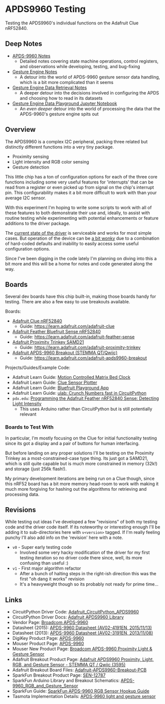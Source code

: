 # APDS9960 Testing

Testing the APDS9960's individual functions on the Adafruit Clue nRF52840.

## Deep Notes

* [APDS-9960 Notes](./APDS-9960-notes.md)
    * Detailed notes covering state machine operations, control registers, and observations while developing, testing, and bug-fixing
* [Gesture Engine Notes](./APDS-9960-gesture-notes.md)
    * A detour into the world of APDS-9960 gesture sensor data handling, which is a bit more complicated than it seems
* [Gesture Engine Data Retrieval Notes](./APDS-9960-gesture-data-retrieval-notes.md)
    * A deeper detour into the decisions involved in configuring the APDS and choosing how to read in its datasets
* [Gesture Engine Data Playground Jupyter Notebook](./APDS-9960-gesture-data-playground.ipynb)
    * An _even deeper_ detour into the world of processing the data that the APDS-9960's gesture engine spits out

## Overview

The APDS9960 is a complex I2C peripheral, packing three related but distinctly different functions into a very tiny package.

* Proximity sensing
* Light intensity and RGB color sensing
* Gesture detection

This little chip has a ton of configuration options for each of the three core functions including some very useful features for 'interrupts' that can be read from a register or even picked up from signal on the chip's interrupt pin. This configurability makes it a bit more difficult to work with than your average I2C sensor. 

With this experiment I'm hoping to write some scripts to work with all of these features to both demonstrate their use and, ideally, to assist with routine testing while experimenting with potential enhancements or feature additions to the driver package.

The [current state of the driver](https://github.com/adafruit/Adafruit_CircuitPython_APDS9960/tree/c55da0dee66302d2fa8ed31623d047c307f409b2) is serviceable and works for most simple cases. But operation of the device can be [a bit wonky](https://github.com/adafruit/Adafruit_CircuitPython_APDS9960/issues/23) due to a combination of hard-coded defaults and inability to easily access some useful configuration options.

Since I've been digging in the code lately I'm planning on diving into this a bit more and this will be a home for notes and code generated along the way.

## Boards

Several dev boards have this chip built-in, making those boards handy for testing. There are also a few easy to use breakouts available.

Boards:

* [Adafruit Clue nRF52840](https://www.adafruit.com/product/4500)
    * Guide: <https://learn.adafruit.com/adafruit-clue>
* [Adafruit Feather Bluefruit Sense nRF52840](https://www.adafruit.com/product/4516)
    * Guide: <https://learn.adafruit.com/adafruit-feather-sense>
* [Adafruit Proximity Trinkey SAMD21](https://www.adafruit.com/product/5022)
    * Guide: <https://learn.adafruit.com/adafruit-proximity-trinkey>
* [Adafruit APDS-9960 Breakout (STEMMA QT/Qwiic)](https://www.adafruit.com/product/3595)
    * Guide: <https://learn.adafruit.com/adafruit-apds9960-breakout>

Projects/Guides/Example Code:

* Adafruit Learn Guide: [Motion Controlled Matrix Bed Clock](https://learn.adafruit.com/motion-controlled-matrix-bed-clock/circuit-diagram)
* Adafruit Learn Guide: [Clue Sensor Plotter](https://learn.adafruit.com/clue-sensor-plotter-circuitpython)
* Adafruit Learn Guide: [Bluefruit Playground App](https://learn.adafruit.com/bluefruit-playground-app)
* Adafruit Learn Guide: [ulab: Crunch Numbers fast in CircuitPython](https://learn.adafruit.com/ulab-crunch-numbers-fast-with-circuitpython)
* `pdx.edu`: [Programming the Adafruit Feather nRF52840 Sense: Detecting Light Intensity](https://web.cecs.pdx.edu/~gerry/class/feather_sense/on-board/ambientLight/)
    * This uses Arduino rather than CircuitPython but is still potentially relevant

### Boards to Test With

In particular, I'm mostly focusing on the Clue for initial functionality testing since its got a display and a pair of buttons for human interfacing.

But before landing on any proper solutions I'll be testing on the Proximity Trinkey as a most-constrained-case type thing. Its just got a SAMD21, which is still quite capable but is much more constrained in memory (32k!) and storage (just 256k flash!).

My primary development iterations are being run on a Clue though, since this nRF52 board has a bit more memory head-room to work with making it much more forgiving for hashing out the algorithms for retrieving and processing data.

## Revisions

While testing out ideas I've developed a few "revisions" of both my testing code and the driver code itself. If its noteworthy or interesting enough I'll be adding it to sub-directories here with `v<version>` tagged. If I'm really feeling punchy I'll also add info on the 'revision' here with a note. 

* `v0` - Super early testing code
    * Involved some very hacky modification of the driver for my first testing iteration so no driver code there since, well, its more confusing than useful :)
* `v1` - First major algorithm refactor
    * After a bunch of halting steps in the right-ish direction this was the first "oh dang it works" revision
    * It's a heavyweight though so its probably not ready for prime time...

## Links

* CircuitPython Driver Code: [Adafruit_CircuitPython_APDS9960](https://github.com/adafruit/Adafruit_CircuitPython_APDS9960)
* CircuitPython Driver Docs: [Adafruit APDS9960 Library](https://circuitpython.readthedocs.io/projects/apds9960/en/latest/)
* Vendor Page: [Broadcom APDS-9960](https://www.broadcom.com/products/optical-sensors/integrated-ambient-light-and-proximity-sensors/apds-9960)
* Datasheet (2015): [APDS-9960 Datasheet (AV02-4191EN, 2015/11/13)](https://docs.broadcom.com/doc/AV02-4191EN)
* Datasheet (2013): [APDS-9960 Datasheet (AV02-3191EN, 2013/11/08)](https://cdn-learn.adafruit.com/assets/assets/000/045/848/original/Avago-APDS-9960-datasheet.pdf)
* DigiKey Product Page: [APDS-9960](https://www.digikey.com/en/products/detail/broadcom-limited/APDS-9960/5043146)
* Mouser Product Page: [APDS-9960](https://www.mouser.com/ProductDetail/Broadcom-Limited/APDS-9960?qs=sGAEpiMZZMvjAcTDbo5QTlt5OaISAUfXlP3l3KdQBnM%3D)
* Mouser New Product Page: [Broadcom APDS-9960 Proximity Light & Gesture Sensor](https://www.mouser.com/new/broadcom/broadcom-apds-9960-sensors/)
* Adafruit Breakout Product Page: [Adafruit APDS9960 Proximity, Light, RGB, and Gesture Sensor - STEMMA QT / Qwiic (3595)](https://www.adafruit.com/product/3595)
* Adafruit Breakout Board Files: [Adafruit-APDS9960-Breakout-PCB](https://github.com/adafruit/Adafruit-APDS9960-Breakout-PCB)
* SparkFun Breakout Product Page: [SEN-12787](https://www.sparkfun.com/products/12787)
* SparkFun Arduino Library and Breakout Schematics: [APDS-9960_RGB_and_Gesture_Sensor](https://github.com/sparkfun/APDS-9960_RGB_and_Gesture_Sensor)
* SparkFun Guide: [SparkFun APDS-9960 RGB Sensor Hookup Guide](https://learn.sparkfun.com/tutorials/apds-9960-rgb-and-gesture-sensor-hookup-guide/all)
* Tasmota Implementation Details: [APDS-9960 light and gesture sensor](https://tasmota.github.io/docs/APDS-9960/)
